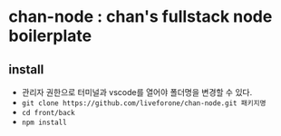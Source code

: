 # chan-node : chan's fullstack node boilerplate

## install

- 관리자 권한으로 터미널과 vscode를 열어야 폴더명을 변경할 수 있다.
- `git clone https://github.com/liveforone/chan-node.git 패키지명`
- `cd front/back`
- `npm install`
